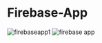 # Firebase-App

![firebaseapp1](https://github.com/user-attachments/assets/af70ec39-98cd-47d4-a551-a6e302466a27)
![firebase app](https://github.com/user-attachments/assets/ee394602-7628-48b4-8e04-c848c9a5b57a)

